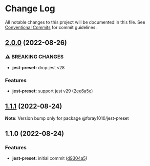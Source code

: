 # Change Log

All notable changes to this project will be documented in this file.
See [Conventional Commits](https://conventionalcommits.org) for commit guidelines.

## [2.0.0](https://github.com/foray1010/common-presets/compare/@foray1010/jest-preset@1.1.1...@foray1010/jest-preset@2.0.0) (2022-08-26)

### ⚠ BREAKING CHANGES

- **jest-preset:** drop jest v28

### Features

- **jest-preset:** support jest v29 ([2ee6a5e](https://github.com/foray1010/common-presets/commit/2ee6a5e3c0d46e9713411a9af196914eabe4b530))

## [1.1.1](https://github.com/foray1010/common-presets/compare/@foray1010/jest-preset@1.1.0...@foray1010/jest-preset@1.1.1) (2022-08-24)

**Note:** Version bump only for package @foray1010/jest-preset

## 1.1.0 (2022-08-24)

### Features

- **jest-preset:** initial commit ([d9304a5](https://github.com/foray1010/common-presets/commit/d9304a5f0269b782e5871a2727752c0582f031f5))
